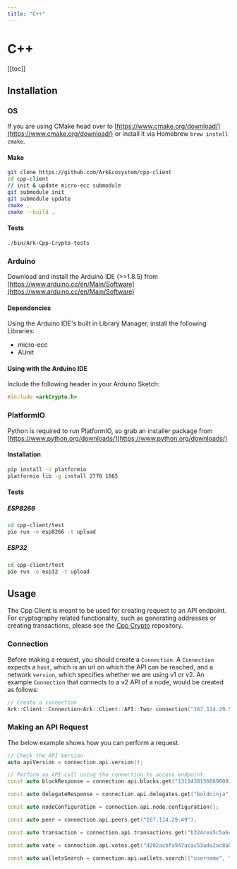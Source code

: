 ```yaml
---
title: "C++"
---
```


# C++

[[toc]]

## Installation

### OS

If you are using CMake head over to [https://www.cmake.org/download/](https://www.cmake.org/download/) or install it via Homebrew `brew install cmake`.

#### Make

```bash
git clone https://github.com/ArkEcosystem/cpp-client
cd cpp-client
// init & update micro-ecc submodule
git submodule init
git submodule update
cmake .
cmake --build .
```

#### Tests

```bash
./bin/Ark-Cpp-Crypto-tests
```

### Arduino

Download and install the Arduino IDE (>=1.8.5) from [https://www.arduino.cc/en/Main/Software](https://www.arduino.cc/en/Main/Software)

#### Dependencies

Using the Arduino IDE's built in Library Manager, install the following Libraries:

- micro-ecc
- AUnit

#### Using with the Arduino IDE

Include the following header in your Arduino Sketch:

```cpp
#include <arkCrypto.h>
```

### PlatformIO

Python is required to run PlatformIO, so grab an installer package from [https://www.python.org/downloads/](https://www.python.org/downloads/)

#### Installation

```bash
pip install -U platformio
platformio lib -g install 2778 1665
```

#### Tests

##### ESP8266

```bash
cd cpp-client/test
pio run -e esp8266 -t upload
```

##### ESP32

```bash
cd cpp-client/test
pio run -e esp32 -t upload
```

## Usage

The Cpp Client is meant to be used for creating request to an API endpoint.
For cryptography related functionality, such as generating addresses or creating transactions,
please see the [Cpp Crypto](https://github.com/ArkEcosystem/cpp-crypto) repository.

### Connection

Before making a request, you should create a `Connection`.
A `Connection` expects a `host`, which is an url on which the API can be reached,
and a network `version`, which specifies whether we are using v1 or v2.
An example `Connection` that connects to a v2 API of a node, would be created as follows:

```cpp
// Create a connection
Ark::Client::Connection<Ark::Client::API::Two> connection("167.114.29.54", 4003);
```

### Making an API Request

The below example shows how you can perform a request.

```cpp
// Check the API Version
auto apiVersion = connection.api.version();

// Perform an API call using the connection to access endpoint
const auto blockResponse = connection.api.blocks.get("13114381566690093367")

const auto delegateResponse = connection.api.delegates.get("boldninja");

const auto nodeConfiguration = connection.api.node.configuration();

const auto peer = connection.api.peers.get("167.114.29.49");

const auto transaction = connection.api.transactions.get("b324cea5c5a6c15e6ced3ec9c3135a8022eeadb8169f7ba66c80ebc82b0ac850");

const auto vote = connection.api.votes.get("d202acbfa947acac53ada2ac8a0eb662c9f75421ede3b10a42759352968b4ed2");

const auto walletsSearch = connection.api.wallets.search({"username", "baldninja"});
```
